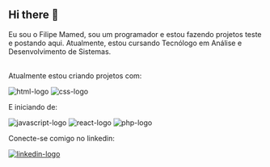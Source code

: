## Hi there 👋

Eu sou o Filipe Mamed, sou um programador e estou fazendo projetos teste e postando aqui. Atualmente, estou cursando Tecnólogo em Análise e Desenvolvimento de Sistemas.
<br>
<br>

Atualmente estou criando projetos com:

<img src="https://img.shields.io/badge/HTML5-E34F26?style=for-the-badge&logo=html5&logoColor=white" alt="html-logo"/>
<img src="https://img.shields.io/badge/CSS3-1572B6?style=for-the-badge&logo=css3&logoColor=white" alt="css-logo"/>

E iniciando de:

<img src="https://img.shields.io/badge/JavaScript-F7DF1E?style=for-the-badge&logo=javascript&logoColor=black" alt="javascript-logo"/>

<img src="https://img.shields.io/badge/React-20232A?style=for-the-badge&logo=react&logoColor=61DAFBe" alt="react-logo"/>

<img src="https://img.shields.io/badge/PHP-777BB4?style=for-the-badge&logo=php&logoColor=white" alt="php-logo"/>

Conecte-se comigo no linkedin:

<a href="https://www.linkedin.com/in/filipe-m-68a21827b/"><img src="https://img.shields.io/badge/LinkedIn-0077B5?style=for-the-badge&logo=linkedin&logoColor=white" alt="linkedin-logo"/>
